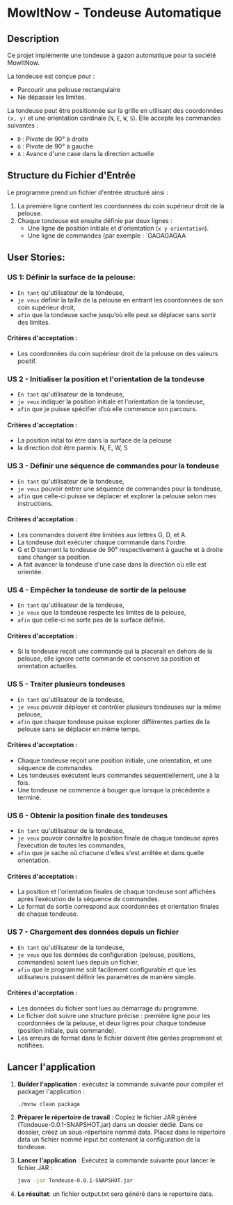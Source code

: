 # MowItNow - Tondeuse Automatique

## Description
Ce projet implémente une tondeuse à gazon automatique pour la société MowItNow.

La tondeuse est conçue pour :
- Parcourir une pelouse rectangulaire
- Ne dépasser les limites.

La tondeuse peut être positionnée sur la grille en utilisant des coordonnées `(x, y)` et une orientation cardinale (`N`, `E`, `W`, `S`). Elle accepte les commandes suivantes :
- `D` : Pivote de 90° à droite
- `G` : Pivote de 90° à gauche
- `A` : Avance d'une case dans la direction actuelle

## Structure du Fichier d'Entrée
Le programme prend un fichier d'entrée structuré ainsi :
1. La première ligne contient les coordonnées du coin supérieur droit de la pelouse.
2. Chaque tondeuse est ensuite définie par deux lignes :
    - Une ligne de position initiale et d'orientation (`x y orientation`).
    - Une ligne de commandes (par exemple : `GAGAGAGAA


## User Stories:
### US 1: Définir la surface de la pelouse:
- `En tant` qu'utilisateur de la tondeuse,
- `je veux` définir la taille de la pelouse en entrant les coordonnées de son coin supérieur droit,
- `afin` que la tondeuse sache jusqu’où elle peut se déplacer sans sortir des limites.

#### Critères d'acceptation :
- Les coordonnées du coin supérieur droit de la pelouse on des valeurs positif.

### US 2 - Initialiser la position et l'orientation de la tondeuse
- `En tant` qu'utilisateur de la tondeuse,
- `je veux` indiquer la position initiale et l'orientation de la tondeuse,
- `afin` que je puisse spécifier d’où elle commence son parcours.

#### Critères d'acceptation :
- La position inital toi être dans la surface de la pelouse
- la direction doit être parmis: N, E, W, S

### US 3 - Définir une séquence de commandes pour la tondeuse
- `En tant` qu'utilisateur de la tondeuse,
- `je veux` pouvoir entrer une séquence de commandes pour la tondeuse,
- `afin` que celle-ci puisse se déplacer et explorer la pelouse selon mes instructions.

#### Critères d'acceptation :
- Les commandes doivent être limitées aux lettres G, D, et A.
- La tondeuse doit exécuter chaque commande dans l'ordre.
- G et D tournent la tondeuse de 90° respectivement à gauche et à droite sans changer sa position.
- A fait avancer la tondeuse d'une case dans la direction où elle est orientée.

### US 4 - Empêcher la tondeuse de sortir de la pelouse
- `En tant` qu'utilisateur de la tondeuse,
- `je veux` que la tondeuse respecte les limites de la pelouse,
- `afin` que celle-ci ne sorte pas de la surface définie.

#### Critères d'acceptation :
- Si la tondeuse reçoit une commande qui la placerait en dehors de la pelouse, elle ignore cette commande et conserve sa position et orientation actuelles.

### US 5 - Traiter plusieurs tondeuses
- `En tant` qu'utilisateur de la tondeuse,
- `je veux`  pouvoir déployer et contrôler plusieurs tondeuses sur la même pelouse,
- `afin` que chaque tondeuse puisse explorer différentes parties de la pelouse sans se déplacer en même temps.

#### Critères d'acceptation :
- Chaque tondeuse reçoit une position initiale, une orientation, et une séquence de commandes.
- Les tondeuses exécutent leurs commandes séquentiellement, une à la fois.
- Une tondeuse ne commence à bouger que lorsque la précédente a terminé.

### US 6 - Obtenir la position finale des tondeuses
- `En tant` qu'utilisateur de la tondeuse,
- `je veux`  pouvoir connaître la position finale de chaque tondeuse après l’exécution de toutes les commandes,
- `afin` que je sache où chacune d'elles s'est arrêtée et dans quelle orientation.

#### Critères d'acceptation :
- La position et l'orientation finales de chaque tondeuse sont affichées après l’exécution de la séquence de commandes.
- Le format de sortie correspond aux coordonnées et orientation finales de chaque tondeuse.


### US 7 - Chargement des données depuis un fichier
- `En tant` qu'utilisateur de la tondeuse,
- `je veux`  que les données de configuration (pelouse, positions, commandes) soient lues depuis un fichier,
- `afin` que le programme soit facilement configurable et que les utilisateurs puissent définir les paramètres de manière simple.

#### Critères d'acceptation :
- Les données du fichier sont lues au démarrage du programme.
- Le fichier doit suivre une structure précise : première ligne pour les coordonnées de la pelouse, et deux lignes pour chaque tondeuse (position initiale, puis commande).
- Les erreurs de format dans le fichier doivent être gérées proprement et notifiées.

## Lancer l'application
1. **Builder l'application** : exécutez la commande suivante pour compiler et packager l'application :
   ```bash
   ./mvnw clean package
2. **Préparer le répertoire de travail** :
Copiez le fichier JAR généré (Tondeuse-0.0.1-SNAPSHOT.jar) dans un dossier dédié.
Dans ce dossier, créez un sous-répertoire nommé data.
Placez dans le répertoire data un fichier nommé input.txt contenant la configuration de la tondeuse.

3. **Lancer l'application** :
Exécutez la commande suivante pour lancer le fichier JAR :
   ```bash
   java -jar Tondeuse-0.0.1-SNAPSHOT.jar

4. **Le résultat**: un fichier output.txt sera généré dans le repertoire data.